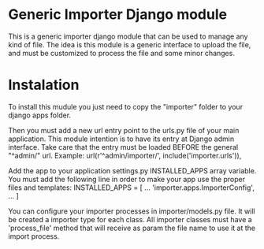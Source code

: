 # Generic Importer Django module

This is a generic importer django module that can be used to
manage any kind of file. The idea is this module is a generic
interface to upload the file, and must be customized to
process the file and some minor changes.

# Instalation

To install this mudule you just need to copy the "importer"
folder to your django apps folder.

Then you must add a new url entry point to the urls.py file
of your main application. This module intention is to have
its entry at Django admin interface. Take care that the entry
must be loaded BEFORE the general "^admin/" url.
Example:
    url(r'^admin/importer/', include('importer.urls')),

Add the app to your application settings.py INSTALLED_APPS
array variable. You must add the following line in order to
make your app use the proper files and templates:
    INSTALLED_APPS = [
        ...
        'importer.apps.ImporterConfig',
        ...
    ]

You can configure your importer processes in importer/models.py
file. It will be created a importer type for each class.
All importer classes must have a 'process_file' method that will
receive as param the file name to use it at the import process.